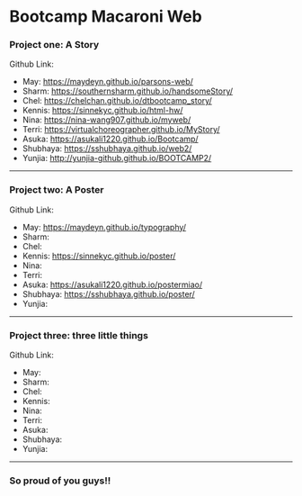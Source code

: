 # Bootcamp Macaroni Web
### Project one: A Story

Github Link:

* May: https://maydeyn.github.io/parsons-web/
* Sharm: https://southernsharm.github.io/handsomeStory/
* Chel: https://chelchan.github.io/dtbootcamp_story/
* Kennis: https://sinnekyc.github.io/html-hw/
* Nina: https://nina-wang907.github.io/myweb/
* Terri: https://virtualchoreographer.github.io/MyStory/
* Asuka: https://asukali1220.github.io/Bootcamp/
* Shubhaya: https://sshubhaya.github.io/web2/
* Yunjia: http://yunjia-github.github.io/BOOTCAMP2/
---
### Project two: A Poster

Github Link:

* May: https://maydeyn.github.io/typography/
* Sharm: 
* Chel: 
* Kennis: https://sinnekyc.github.io/poster/
* Nina: 
* Terri: 
* Asuka: https://asukali1220.github.io/postermiao/
* Shubhaya: https://sshubhaya.github.io/poster/
* Yunjia: 
---
### Project three: three little things

Github Link:

* May: 
* Sharm: 
* Chel: 
* Kennis: 
* Nina: 
* Terri: 
* Asuka: 
* Shubhaya: 
* Yunjia: 
---
### So proud of you guys!!
